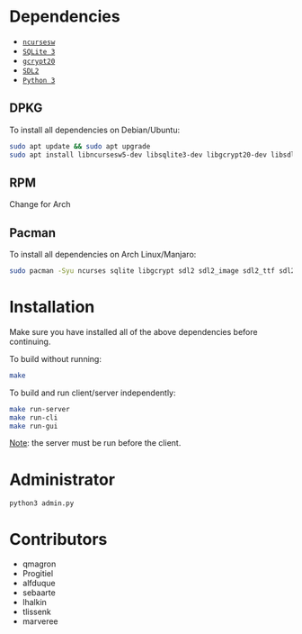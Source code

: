 # Dependencies

- [`ncursesw`](https://invisible-island.net/ncurses/)
- [`SQLite 3`](https://sqlite.org/index.html)
- [`gcrypt20`](https://gnupg.org/software/libgcrypt/index.html)
- [`SDL2`](https://www.libsdl.org/)
- [`Python 3`](https://www.python.org/)

## DPKG

To install all dependencies on Debian/Ubuntu:

```bash
sudo apt update && sudo apt upgrade
sudo apt install libncursesw5-dev libsqlite3-dev libgcrypt20-dev libsdl2-dev libsdl2-image-dev libsdl2-ttf-dev libsdl2-mixer-dev python3
```

## RPM

Change for Arch

## Pacman

To install all dependencies on Arch Linux/Manjaro:

```bash
sudo pacman -Syu ncurses sqlite libgcrypt sdl2 sdl2_image sdl2_ttf sdl2_mixer python
```

# Installation

Make sure you have installed all of the above dependencies before continuing.

To build without running:

```bash
make
```

To build and run client/server independently:

```bash
make run-server
make run-cli
make run-gui
```

<u>Note</u>: the server must be run before the client.

# Administrator

```
python3 admin.py
```

# Contributors

- qmagron
- Progitiel
- alfduque
- sebaarte
- lhalkin
- tlissenk
- marveree
